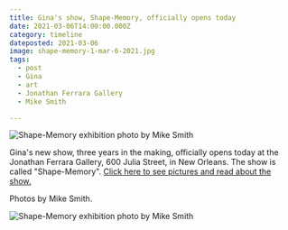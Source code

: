 ```yaml
---
title: Gina's show, Shape-Memory, officially opens today
date: 2021-03-06T14:00:00.000Z
category: timeline
dateposted: 2021-03-06
image: shape-memory-1-mar-6-2021.jpg
tags:
  - post
  - Gina
  - art
  - Jonathan Ferrara Gallery
  - Mike Smith

---
```


![Shape-Memory exhibition photo by Mike Smith](/static/img/gina/shape-memory-1-mar-6-2021.jpg "Shape-Memory exhibition photo by Mike Smith")

Gina's new show, three years in the making, officially opens today at the Jonathan Ferrara Gallery, 600 Julia Street, in New Orleans. The show is called "Shape-Memory". [Click here to see pictures and read about the show.](http://origin.www.jonathanferraragallery.com/exhibitions/gina-phillips8/installation-view?view=slider)

Photos by Mike Smith.

![Shape-Memory exhibition photo by Mike Smith](/static/img/gina/shape-memory-2-mar-6-2021.jpg "Shape-Memory exhibition photo by Mike Smith")